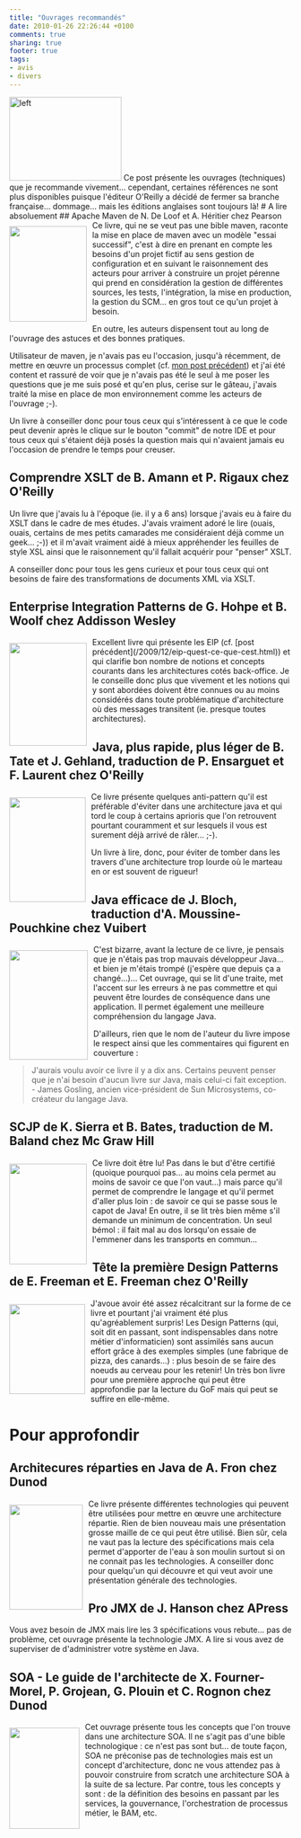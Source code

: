 ```yaml
---
title: "Ouvrages recommandés"
date: 2010-01-26 22:26:44 +0100
comments: true
sharing: true
footer: true
tags: 
- avis
- divers
---
```


<img height="149" alt="left" src="http://lh3.ggpht.com/_XLL8sJPQ97g/S1NgYCbzfuI/AAAAAAAAAIc/-SecrXoVIyc/%5BUNSET%5D.jpg?imgmax=800" style="max-width: 800px;" width="200" />
Ce post présente les ouvrages (techniques) que je recommande vivement... cependant, certaines références ne sont plus disponibles puisque l'éditeur O'Reilly a décidé de fermer sa branche française... dommage... mais les éditions anglaises sont toujours là!
<!-- more -->
# A lire absoluement
## Apache Maven de N. De Loof et A. Héritier chez Pearson
<img height="170" src="http://www.unitheque.com/UploadFile/CouvertureA/P/9782744023378-apache-maven_g.jpg" style="float: left; margin-bottom: 10px; margin-right: 10px; margin-top: 10px; max-width: 800px;" width="138" />
Ce livre, qui ne se veut pas une bible maven, raconte la mise en place de maven avec un modèle "essai successif", c'est à dire en prenant en compte les besoins d'un projet fictif au sens gestion de configuration et en suivant le raisonnement des acteurs pour arriver à construire un projet pérenne qui prend en considération la gestion de différentes sources, les tests, l'intégration, la mise en production, la gestion du SCM... en gros tout ce qu'un projet à besoin.

En outre, les auteurs dispensent tout au long de l'ouvrage des astuces et des bonnes pratiques.

Utilisateur de maven, je n'avais pas eu l'occasion, jusqu'à récemment, de mettre en œuvre un processus complet (cf. [mon post précédent](/2010/01/retour-sur-la-mise-en-uvre-d_04.html)) et j'ai été content et rassuré de voir que je n'avais pas été le seul à me poser les questions que je me suis posé et qu'en plus, cerise sur le gâteau, j'avais traité la mise en place de mon environnement comme les acteurs de l'ouvrage ;-).

Un livre à conseiller donc pour tous ceux qui s'intéressent à ce que le code peut devenir après le clique sur le bouton "commit" de notre IDE et pour tous ceux qui s'étaient déjà posés la question mais qui n'avaient jamais eu l'occasion de prendre le temps pour creuser.

## Comprendre XSLT de B. Amann et P. Rigaux chez O'Reilly
Un livre que j'avais lu à l'époque (ie. il y a 6 ans) lorsque j'avais eu à faire du XSLT dans le cadre de mes études. J'avais vraiment adoré le lire (ouais, ouais, certains de mes petits camarades me considéraient déjà comme un geek... ;-)) et il m'avait vraiment aidé à mieux appréhender les feuilles de style XSL ainsi que le raisonnement qu'il fallait acquérir pour "penser" XSLT.

A conseiller donc pour tous les gens curieux et pour tous ceux qui ont besoins de faire des transformations de documents XML via XSLT.

## Enterprise Integration Patterns de G. Hohpe et B. Woolf chez Addisson Wesley
<img height="183" src="http://www.eyrolles.com/Scan/9780321200686.gif" style="float: left; margin-bottom: 10px; margin-right: 10px; margin-top: 10px; max-width: 800px;" width="138" />
Excellent livre qui présente les EIP (cf. [post précédent](/2009/12/eip-quest-ce-que-cest.html)) et qui clarifie bon nombre de notions et concepts courants dans les architectures cotés back-office. Je le conseille donc plus que vivement et les notions qui y sont abordées doivent être connues ou au moins considérés dans toute problématique d'architecture où des messages transitent (ie. presque toutes architectures).

## Java, plus rapide, plus léger de B. Tate et J. Gehland, traduction de P. Ensarguet et F. Laurent chez O'Reilly
<img height="186" src="http://www.decitre.fr/gi/21/9782841773121FS.gif" style="float: left; margin-bottom: 10px; margin-right: 10px; margin-top: 10px; max-width: 800px;" width="136" />
Ce livre présente quelques anti-pattern qu'il est préférable d'éviter dans une architecture java et qui tord le coup à certains aprioris que l'on retrouvent pourtant couramment et sur lesquels il vous est surement déjà arrivé de râler... ;-).

Un livre à lire, donc, pour éviter de tomber dans les travers d'une architecture trop lourde où le marteau en or est souvent de rigueur!

## Java efficace de J. Bloch, traduction d'A. Moussine-Pouchkine chez Vuibert
<img height="195" src="http://www.decitre.fr/gi/51/9782711748051FS.gif" style="float: left; margin-bottom: 10px; margin-right: 10px; margin-top: 10px; max-width: 800px;" width="140" />
C'est bizarre, avant la lecture de ce livre, je pensais que je n'étais pas trop mauvais développeur Java... et bien je m'étais trompé (j'espère que depuis ça a changé...)... Cet ouvrage, qui se lit d'une traite, met l'accent sur les erreurs à ne pas commettre et qui peuvent être lourdes de conséquence dans une application. Il permet également une meilleure compréhension du langage Java. 

D'ailleurs, rien que le nom de l'auteur du livre impose le respect ainsi que les commentaires qui figurent en couverture :

>J'aurais voulu avoir ce livre il y a dix ans. Certains peuvent penser que je n'ai besoin d'aucun livre sur Java, mais celui-ci fait exception. - James Gosling, ancien vice-président de Sun Microsystems, co-créateur du langage Java.

## SCJP de K. Sierra et B. Bates, traduction de M. Baland chez Mc Graw Hill
<img height="179" src="http://rgr-static1.tangentlabs.co.uk/images/bau/97800715/9780071591065/0/0/plain/scjp-sun-certified-programmer-for-java-6-study-guide-exam-310-065.jpg" style="float: left; margin-bottom: 10px; margin-right: 10px; margin-top: 10px; max-width: 800px;" width="138" />
Ce livre doit être lu! Pas dans le but d'être certifié (quoique pourquoi pas... au moins cela permet au moins de savoir ce que l'on vaut...) mais parce qu'il permet de comprendre le langage et qu'il permet d'aller plus loin : de savoir ce qui se passe sous le capot de Java! En outre, il se lit très bien même s'il demande un minimum de concentration. Un seul bémol : il fait mal au dos lorsqu'on essaie de l'emmener dans les transports en commun...  

## Tête la première Design Patterns de E. Freeman et E. Freeman chez O'Reilly
<img height="160" src="http://tkfiles.storage.live.com/y1pJ8132-sL21683YZeQXF2x5gIfwIrQ-42Guyws3lvixCvivTglmwXtKwguhNJPz0sU7xYgGeZixE" style="float: left; margin-bottom: 10px; margin-right: 10px; margin-top: 10px; max-width: 800px;" width="135" />
J'avoue avoir été assez récalcitrant sur la forme de ce livre et pourtant j'ai vraiment été plus qu'agréablement surpris! Les Design Patterns (qui, soit dit en passant, sont indispensables dans notre métier d'informaticien) sont assimilés sans aucun effort grâce à des exemples simples (une fabrique de pizza, des canards...) : plus besoin de se faire des noeuds au cerveau pour les retenir! Un très bon livre pour une première approche qui peut être approfondie par la lecture du GoF mais qui peut se suffire en elle-même. 

# Pour approfondir
## Architecures réparties en Java de A. Fron chez Dunod
<img height="187" src="http://t3.gstatic.com/images?q=tbn:ucuntpHrZAfqkM%3Ahttp://www.decitre.fr/gi/19/9782100511419FS.gif" style="float: left; margin-bottom: 10px; margin-right: 10px; margin-top: 10px; max-width: 800px;" width="131" />
Ce livre présente différentes technologies qui peuvent être utilisées pour mettre en œuvre une architecture répartie. Rien de bien nouveau mais une présentation grosse maille de ce qui peut être utilisé. Bien sûr, cela ne vaut pas la lecture des spécifications mais cela permet d'apporter de l'eau à son moulin surtout si on ne connait pas les technologies. A conseiller donc pour quelqu'un qui découvre et qui veut avoir une présentation générale des technologies.

## Pro JMX de J. Hanson chez APress
Vous avez besoin de JMX mais lire les 3 spécifications vous rebute... pas de problème, cet ouvrage présente la technologie JMX. A lire si vous avez de superviser de d'administrer votre système en Java.

## SOA - Le guide de l'architecte de X. Fourner-Morel, P. Grojean, G. Plouin et C. Rognon chez Dunod
<img height="180" src="http://www.mollat.com/cache/Couvertures/9782100517084.jpg" style="float: left; margin-bottom: 10px; margin-right: 10px; margin-top: 10px; max-width: 800px;" width="125" />
Cet ouvrage présente tous les concepts que l'on trouve dans une architecture SOA. Il ne s'agit pas d'une bible technologique : ce n'est pas sont but... de toute façon, SOA ne préconise pas de technologies mais est un concept d'architecture, donc ne vous attendez pas à pouvoir construire from scratch une architecture SOA à la suite de sa lecture. Par contre, tous les concepts y sont : de la définition des besoins en passant par les services, la gouvernance, l'orchestration de processus métier, le BAM, etc.
